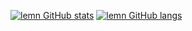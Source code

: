 [![lemn GitHub stats](https://github-readme-stats.vercel.app/api?username=lem-n&count_private=true&theme=tokyonight&show_icons=true)](https://github.com/lem-n)
[![lemn GitHub langs](https://github-readme-stats.vercel.app/api/top-langs?username=lem-n&count_private=true&theme=tokyonight&layout=compact&exclude_repo=wow-addon-ts-template,wow-discord-rpc,mux-ui,nvim,dotfiles,configs,dots)](https://github.com/lem-n)
